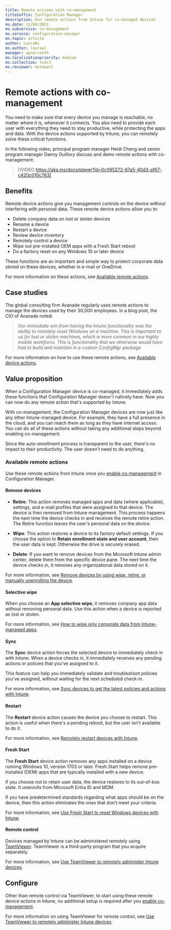 ```yaml
---
title: Remote actions with co-management
titleSuffix: Configuration Manager
description: Run remote actions from Intune for co-managed devices
ms.date: 11/08/2021
ms.subservice: co-management
ms.service: configuration-manager
ms.topic: article
author: LauraWi
ms.author: laurawi
manager: apoorvseth
ms.localizationpriority: medium
ms.collection: tier3
ms.reviewer: mstewart
---
```


# Remote actions with co-management

You need to make sure that every device you manage is reachable, no matter where it is, whenever it connects. You also need to provide each user with everything they need to stay productive, while protecting the apps and data. With the device actions supported by Intune, you can remotely solve these critical functions.

In the following video, principal program manager Heidi Cheng and senior program manager Danny Guillory discuss and demo remote actions with co-management:

> [!VIDEO https://aka.ms/docs/player?id=0c095272-87a5-40d3-af67-c420c010c783]

## Benefits

Remote device actions give you management controls on the device without interfering with personal data. These remote device actions allow you to:

- Delete company data on lost or stolen devices
- Rename a device
- Restart a device
- Review device inventory
- Remotely control a device
- Wipe out pre-installed OEM apps with a Fresh Start reboot
- Do a factory reset on any Windows 10 or later device

These functions are an important and simple way to protect corporate data stored on these devices, whether in e-mail or OneDrive.

For more information on these actions, see [Available remote actions](#available-remote-actions).

## Case studies

The global consulting firm Avanade regularly uses remote actions to manage the devices used by their 30,000 employees. In a blog post, the CIO of Avanade noted:

> *Our immediate win from having the Intune functionality was the ability to remotely reset Windows on a machine. This is important to us for lost or stolen machines, which is more common in our highly mobile workforce.*
> *This is functionality that we otherwise would have had to build and maintain in a custom ConfigMgr package.*

For more information on how to use these remote actions, see [Available device actions](../../intune-service/remote-actions/device-management.md#available-remote-actions).

## Value proposition

When a Configuration Manager device is co-managed, it immediately adds these functions that Configuration Manager doesn't natively have. Now you can now do any remote action that's supported by Intune.

With co-management, the Configuration Manager devices are now just like any other Intune-managed device. For example, they have a full presence in the cloud, and you can reach them as long as they have internet access. You can do all of these actions without taking any additional steps beyond enabling co-management.

Since the auto-enrollment process is transparent to the user, there's no impact to their productivity. The user doesn't need to do anything.

### Available remote actions

Use these remote actions from Intune once you [enable co-management](how-to-enable.md) in Configuration Manager.

#### Remove devices

- **Retire**: This action removes managed apps and data (where applicable), settings, and e-mail profiles that were assigned to that device. The device is then removed from Intune management. This process happens the next time the device checks in and receives the remote retire action. The Retire function leaves the user's personal data on the device.

- **Wipe**: This action restores a device to its factory default settings. If you choose the option to **Retain enrollment state and user account**, then the user data is kept. Otherwise the drive is securely erased.

- **Delete**: If you want to remove devices from the Microsoft Intune admin center, delete them from the specific device pane. The next time the device checks in, it removes any organizational data stored on it.

For more information, see [Remove devices by using wipe, retire, or manually unenrolling the device](../../intune-service/remote-actions/devices-wipe.md).

#### Selective wipe
<!--SCCMDocs issue 973-->

When you choose an **App selective wipe**, it removes company app data without removing personal data. Use this action when a device is reported as lost or stolen.

For more information, see [How to wipe only corporate data from Intune-managed apps](../../intune-service/apps/apps-selective-wipe.md).

#### Sync

The **Sync** device action forces the selected device to immediately check in with Intune. When a device checks in, it immediately receives any pending actions or policies that you've assigned to it.

This feature can help you immediately validate and troubleshoot policies you've assigned, without waiting for the next scheduled check-in.

For more information, see [Sync devices to get the latest policies and actions with Intune](../../intune-service/remote-actions/device-sync.md).

#### Restart

The **Restart** device action causes the device you choose to restart. This action is useful when there's a pending reboot, but the user isn't available to do it.

For more information, see [Remotely restart devices with Intune](../../intune-service/remote-actions/device-restart.md).

#### Fresh Start

The **Fresh Start** device action removes any apps installed on a device running Windows 10, version 1703 or later. Fresh Start helps remove pre-installed (OEM) apps that are typically installed with a new device.

If you choose not to retain user data, the device restores to its out-of-box state. It unenrolls from Microsoft Entra ID and MDM.

If you have predetermined standards regarding what apps should be on the device, then this action eliminates the ones that don't meet your criteria.

For more information, see [Use Fresh Start to reset Windows devices with Intune](../../intune-service/remote-actions/device-fresh-start.md).

#### Remote control

Devices managed by Intune can be administered remotely using [TeamViewer](https://www.teamviewer.com/). TeamViewer is a third-party program that you acquire separately.

For more information, see [Use TeamViewer to remotely administer Intune devices](../../intune-service/remote-actions/teamviewer-support.md).

## Configure

Other than remote control via TeamViewer, to start using these remote device actions in Intune, no additional setup is required after you [enable co-management](how-to-enable.md).

For more information on using TeamViewer for remote control, see [Use TeamViewer to remotely administer Intune devices](../../intune-service/remote-actions/teamviewer-support.md).

